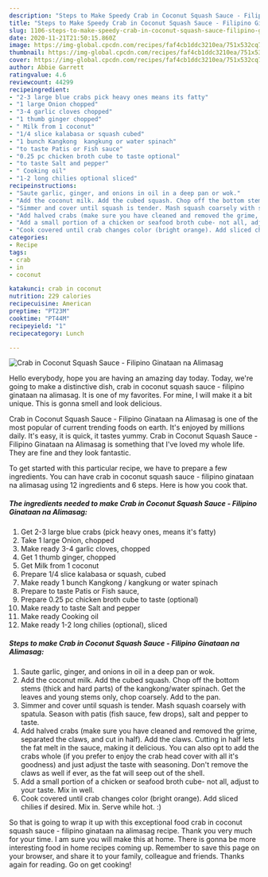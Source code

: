 ```yaml
---
description: "Steps to Make Speedy Crab in Coconut Squash Sauce - Filipino Ginataan na Alimasag"
title: "Steps to Make Speedy Crab in Coconut Squash Sauce - Filipino Ginataan na Alimasag"
slug: 1106-steps-to-make-speedy-crab-in-coconut-squash-sauce-filipino-ginataan-na-alimasag
date: 2020-11-21T21:50:15.860Z
image: https://img-global.cpcdn.com/recipes/faf4cb1ddc3210ea/751x532cq70/crab-in-coconut-squash-sauce-filipino-ginataan-na-alimasag-recipe-main-photo.jpg
thumbnail: https://img-global.cpcdn.com/recipes/faf4cb1ddc3210ea/751x532cq70/crab-in-coconut-squash-sauce-filipino-ginataan-na-alimasag-recipe-main-photo.jpg
cover: https://img-global.cpcdn.com/recipes/faf4cb1ddc3210ea/751x532cq70/crab-in-coconut-squash-sauce-filipino-ginataan-na-alimasag-recipe-main-photo.jpg
author: Abbie Garrett
ratingvalue: 4.6
reviewcount: 44299
recipeingredient:
- "2-3 large blue crabs pick heavy ones means its fatty"
- "1 large Onion chopped"
- "3-4 garlic cloves chopped"
- "1 thumb ginger chopped"
- " Milk from 1 coconut"
- "1/4 slice kalabasa or squash cubed"
- "1 bunch Kangkong  kangkung or water spinach"
- "to taste Patis or Fish sauce"
- "0.25 pc chicken broth cube to taste optional"
- "to taste Salt and pepper"
- " Cooking oil"
- "1-2 long chilies optional sliced"
recipeinstructions:
- "Saute garlic, ginger, and onions in oil in a deep pan or wok."
- "Add the coconut milk. Add the cubed squash. Chop off the bottom stems (thick and hard parts) of the kangkong/water spinach. Get the leaves and young stems only, chop coarsely. Add to the pan."
- "Simmer and cover until squash is tender. Mash squash coarsely with spatula. Season with patis (fish sauce, few drops), salt and pepper to taste."
- "Add halved crabs (make sure you have cleaned and removed the grime, separated the claws, and cut in half). Add the claws. Cutting in half lets the fat melt in the sauce, making it delicious. You can also opt to add the crabs whole (if you prefer to enjoy the crab head cover with all it&#39;s goodness) and just adjust the taste with seasoning. Don&#39;t remove the claws as well if ever, as the fat will seep out of the shell."
- "Add a small portion of a chicken or seafood broth cube- not all, adjust to your taste. Mix in well."
- "Cook covered until crab changes color (bright orange). Add sliced chilies if desired. Mix in. Serve while hot. :)"
categories:
- Recipe
tags:
- crab
- in
- coconut

katakunci: crab in coconut 
nutrition: 229 calories
recipecuisine: American
preptime: "PT23M"
cooktime: "PT44M"
recipeyield: "1"
recipecategory: Lunch

---
```



![Crab in Coconut Squash Sauce - Filipino Ginataan na Alimasag](https://img-global.cpcdn.com/recipes/faf4cb1ddc3210ea/751x532cq70/crab-in-coconut-squash-sauce-filipino-ginataan-na-alimasag-recipe-main-photo.jpg)

Hello everybody, hope you are having an amazing day today. Today, we're going to make a distinctive dish, crab in coconut squash sauce - filipino ginataan na alimasag. It is one of my favorites. For mine, I will make it a bit unique. This is gonna smell and look delicious.



Crab in Coconut Squash Sauce - Filipino Ginataan na Alimasag is one of the most popular of current trending foods on earth. It's enjoyed by millions daily. It's easy, it is quick, it tastes yummy. Crab in Coconut Squash Sauce - Filipino Ginataan na Alimasag is something that I've loved my whole life. They are fine and they look fantastic.


To get started with this particular recipe, we have to prepare a few ingredients. You can have crab in coconut squash sauce - filipino ginataan na alimasag using 12 ingredients and 6 steps. Here is how you cook that.

<!--inarticleads1-->

##### The ingredients needed to make Crab in Coconut Squash Sauce - Filipino Ginataan na Alimasag:

1. Get 2-3 large blue crabs (pick heavy ones, means it&#39;s fatty)
1. Take 1 large Onion, chopped
1. Make ready 3-4 garlic cloves, chopped
1. Get 1 thumb ginger, chopped
1. Get  Milk from 1 coconut
1. Prepare 1/4 slice kalabasa or squash, cubed
1. Make ready 1 bunch Kangkong / kangkung or water spinach
1. Prepare to taste Patis or Fish sauce,
1. Prepare 0.25 pc chicken broth cube to taste (optional)
1. Make ready to taste Salt and pepper
1. Make ready  Cooking oil
1. Make ready 1-2 long chilies (optional), sliced




<!--inarticleads2-->

##### Steps to make Crab in Coconut Squash Sauce - Filipino Ginataan na Alimasag:

1. Saute garlic, ginger, and onions in oil in a deep pan or wok.
1. Add the coconut milk. Add the cubed squash. Chop off the bottom stems (thick and hard parts) of the kangkong/water spinach. Get the leaves and young stems only, chop coarsely. Add to the pan.
1. Simmer and cover until squash is tender. Mash squash coarsely with spatula. Season with patis (fish sauce, few drops), salt and pepper to taste.
1. Add halved crabs (make sure you have cleaned and removed the grime, separated the claws, and cut in half). Add the claws. Cutting in half lets the fat melt in the sauce, making it delicious. You can also opt to add the crabs whole (if you prefer to enjoy the crab head cover with all it&#39;s goodness) and just adjust the taste with seasoning. Don&#39;t remove the claws as well if ever, as the fat will seep out of the shell.
1. Add a small portion of a chicken or seafood broth cube- not all, adjust to your taste. Mix in well.
1. Cook covered until crab changes color (bright orange). Add sliced chilies if desired. Mix in. Serve while hot. :)




So that is going to wrap it up with this exceptional food crab in coconut squash sauce - filipino ginataan na alimasag recipe. Thank you very much for your time. I am sure you will make this at home. There is gonna be more interesting food in home recipes coming up. Remember to save this page on your browser, and share it to your family, colleague and friends. Thanks again for reading. Go on get cooking!
